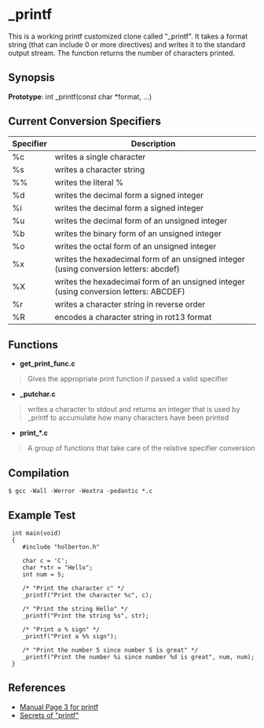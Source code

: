# _printf
This is a working printf customized clone called "_printf". It takes a format string
(that can include 0 or more directives) and writes it to the standard output
stream. The function returns the number of characters printed.

## Synopsis
**Prototype**: int _printf(const char *format, ...)

## Current Conversion Specifiers
| Specifier | Description |
| --------  | ----------- |
| %c | writes a single character |
| %s | writes a character string |
| %% | writes the literal % |
| %d | writes the decimal form a signed integer |
| %i | writes the decimal form a signed integer |
| %u | writes the decimal form of an unsigned integer |
| %b | writes the binary form of an unsigned integer |
| %o | writes the octal form of an unsigned integer |
| %x | writes the hexadecimal form of an unsigned integer (using conversion letters: abcdef) |
| %X | writes the hexadecimal form of an unsigned integer (using conversion letters: ABCDEF) |
| %r |  writes a character string in reverse order |
| %R | encodes a character string in rot13 format |

## Functions
* **get_print_func.c**
> Gives the appropriate print function if passed a valid specifier
* **_putchar.c**
> writes a character to stdout and returns an integer that is used by _printf to accumulate how many characters have been printed
* **print_*.c**
> A group of functions that take care of the relative specifier conversion

## Compilation
```
$ gcc -Wall -Werror -Wextra -pedantic *.c
```

## Example Test
```
 int main(void)
 {
    #include "holberton.h"

    char c = 'C';
    char *str = "Hello";
    int num = 5;

    /* "Print the character c" */
    _printf("Print the character %c", c);

    /* "Print the string Hello" */
    _printf("Print the string %s", str);

    /* "Print a % sign" */
    _printf("Print a %% sign");

    /* "Print the number 5 since number 5 is great" */
    _printf("Print the number %i since number %d is great", num, num);
 }
```
## References
* [Manual Page 3 for printf](https://linux.die.net/man/3/printf)
* [Secrets of "printf"](https://www.cypress.com/file/54761/download)